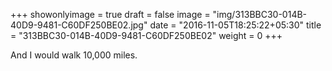+++
showonlyimage = true
draft = false
image = "img/313BBC30-014B-40D9-9481-C60DF250BE02.jpg"
date = "2016-11-05T18:25:22+05:30"
title = "313BBC30-014B-40D9-9481-C60DF250BE02"
weight = 0
+++

And I would walk 10,000 miles.

